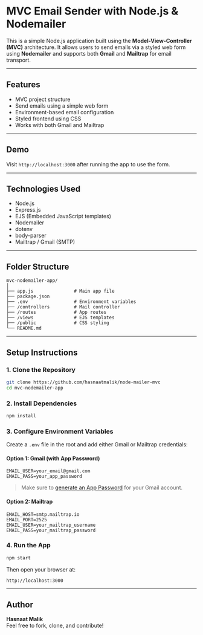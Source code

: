 # MVC Email Sender with Node.js & Nodemailer

This is a simple Node.js application built using the **Model-View-Controller (MVC)** architecture. It allows users to send emails via a styled web form using **Nodemailer** and supports both **Gmail** and **Mailtrap** for email transport.

---

## Features

- MVC project structure
- Send emails using a simple web form
- Environment-based email configuration
- Styled frontend using CSS
- Works with both Gmail and Mailtrap

---

## Demo

Visit `http://localhost:3000` after running the app to use the form.

---

## Technologies Used

- Node.js
- Express.js
- EJS (Embedded JavaScript templates)
- Nodemailer
- dotenv
- body-parser
- Mailtrap / Gmail (SMTP)

---

## Folder Structure

```
mvc-nodemailer-app/
│
├── app.js               # Main app file
├── package.json
├── .env                 # Environment variables
├── /controllers         # Mail controller
├── /routes              # App routes
├── /views               # EJS templates
├── /public              # CSS styling
└── README.md
```

---

## Setup Instructions

### 1. Clone the Repository

```bash
git clone https://github.com/hasnaatmalik/node-mailer-mvc
cd mvc-nodemailer-app
```

### 2. Install Dependencies

```bash
npm install
```

### 3. Configure Environment Variables

Create a `.env` file in the root and add either Gmail or Mailtrap credentials:

#### Option 1: Gmail (with App Password)

```env
EMAIL_USER=your_email@gmail.com
EMAIL_PASS=your_app_password
```

> Make sure to [generate an App Password](https://myaccount.google.com/apppasswords) for your Gmail account.

#### Option 2: Mailtrap

```env
EMAIL_HOST=smtp.mailtrap.io
EMAIL_PORT=2525
EMAIL_USER=your_mailtrap_username
EMAIL_PASS=your_mailtrap_password
```

### 4. Run the App

```bash
npm start
```

Then open your browser at:

```
http://localhost:3000
```

---

## Author

**Hasnaat Malik**  
Feel free to fork, clone, and contribute!
